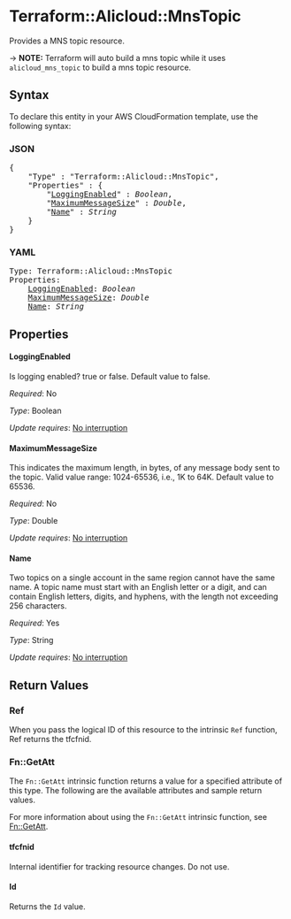 # Terraform::Alicloud::MnsTopic

Provides a MNS topic resource.

-> **NOTE:** Terraform will auto build a mns topic  while it uses `alicloud_mns_topic` to build a mns topic resource.

## Syntax

To declare this entity in your AWS CloudFormation template, use the following syntax:

### JSON

<pre>
{
    "Type" : "Terraform::Alicloud::MnsTopic",
    "Properties" : {
        "<a href="#loggingenabled" title="LoggingEnabled">LoggingEnabled</a>" : <i>Boolean</i>,
        "<a href="#maximummessagesize" title="MaximumMessageSize">MaximumMessageSize</a>" : <i>Double</i>,
        "<a href="#name" title="Name">Name</a>" : <i>String</i>
    }
}
</pre>

### YAML

<pre>
Type: Terraform::Alicloud::MnsTopic
Properties:
    <a href="#loggingenabled" title="LoggingEnabled">LoggingEnabled</a>: <i>Boolean</i>
    <a href="#maximummessagesize" title="MaximumMessageSize">MaximumMessageSize</a>: <i>Double</i>
    <a href="#name" title="Name">Name</a>: <i>String</i>
</pre>

## Properties

#### LoggingEnabled

Is logging enabled? true or false. Default value to false.

_Required_: No

_Type_: Boolean

_Update requires_: [No interruption](https://docs.aws.amazon.com/AWSCloudFormation/latest/UserGuide/using-cfn-updating-stacks-update-behaviors.html#update-no-interrupt)

#### MaximumMessageSize

This indicates the maximum length, in bytes, of any message body sent to the topic. Valid value range: 1024-65536, i.e., 1K to 64K. Default value to 65536.

_Required_: No

_Type_: Double

_Update requires_: [No interruption](https://docs.aws.amazon.com/AWSCloudFormation/latest/UserGuide/using-cfn-updating-stacks-update-behaviors.html#update-no-interrupt)

#### Name

Two topics on a single account in the same region cannot have the same name. A topic name must start with an English letter or a digit, and can contain English letters, digits, and hyphens, with the length not exceeding 256 characters.

_Required_: Yes

_Type_: String

_Update requires_: [No interruption](https://docs.aws.amazon.com/AWSCloudFormation/latest/UserGuide/using-cfn-updating-stacks-update-behaviors.html#update-no-interrupt)

## Return Values

### Ref

When you pass the logical ID of this resource to the intrinsic `Ref` function, Ref returns the tfcfnid.

### Fn::GetAtt

The `Fn::GetAtt` intrinsic function returns a value for a specified attribute of this type. The following are the available attributes and sample return values.

For more information about using the `Fn::GetAtt` intrinsic function, see [Fn::GetAtt](https://docs.aws.amazon.com/AWSCloudFormation/latest/UserGuide/intrinsic-function-reference-getatt.html).

#### tfcfnid

Internal identifier for tracking resource changes. Do not use.

#### Id

Returns the <code>Id</code> value.

